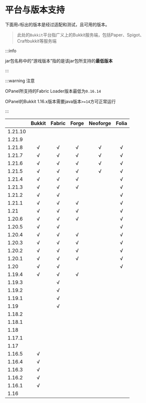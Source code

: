 # 平台与版本支持

下面用`√`标出的版本是经过适配和测试，且可用的版本。

> 此处的`Bukkit`平台指广义上的Bukkit服务端，包括Paper、Spigot、Craftbukkit等服务端

:::info

jar包名称中的“游戏版本”指的是该jar包所支持的**最低版本**

:::

:::warning 注意

OPanel所支持的Fabric Loader版本最低为`0.16.14`

OPanel的Bukkit 1.16.x版本需要java版本`>=14`方可正常运行

:::

|       |Bukkit|Fabric|Forge|Neoforge|Folia|
|-------|:----:|:----:|:---:|:------:|:---:|
|1.21.10|      |      |     |        |     |
|1.21.9 |      |      |     |        |     |
|1.21.8 |√     |√     |√    |√       |√    |
|1.21.7 |√     |√     |√    |√       |√    |
|1.21.6 |√     |√     |√    |√       |√    |
|1.21.5 |√     |√     |√    |√       |√    |
|1.21.4 |√     |√     |√    |        |√    |
|1.21.3 |√     |√     |√    |        |√    |
|1.21.2 |√     |√     |     |        |√    |
|1.21.1 |√     |√     |√    |        |√    |
|1.21   |√     |√     |√    |        |√    |
|1.20.6 |√     |√     |√    |        |√    |
|1.20.5 |√     |√     |     |        |√    |
|1.20.4 |√     |√     |√    |        |√    |
|1.20.3 |√     |√     |√    |        |√    |
|1.20.2 |√     |√     |√    |        |√    |
|1.20.1 |√     |√     |√    |        |√    |
|1.20   |√     |√     |     |        |√    |
|1.19.4 |√     |√     |√    |        |     |
|1.19.3 |      |√     |     |        |     |
|1.19.2 |      |√     |     |        |     |
|1.19.1 |      |√     |     |        |     |
|1.19   |      |√     |     |        |     |
|1.18.2 |      |      |     |        |     |
|1.18.1 |      |      |     |        |     |
|1.18   |      |      |     |        |     |
|1.17.1 |      |      |     |        |     |
|1.17   |      |      |     |        |     |
|1.16.5 |√     |      |     |        |     |
|1.16.4 |√     |      |     |        |     |
|1.16.3 |√     |      |     |        |     |
|1.16.2 |√     |      |     |        |     |
|1.16.1 |√     |      |     |        |     |
|1.16   |      |      |     |        |     |